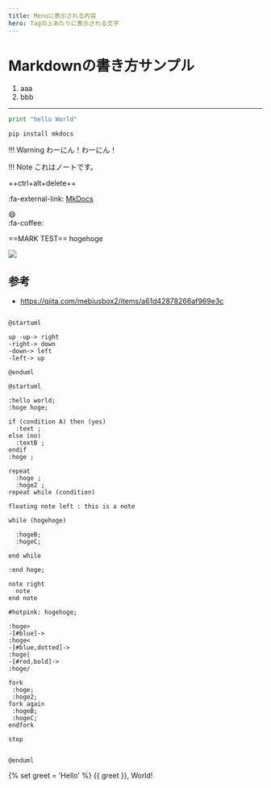 ```yaml
---
title: Menuに表示される内容
hero: Tagの上あたりに表示される文字
---
```

# Markdownの書き方サンプル

1. aaa
2. bbb

----

```python
print "hello World"
```

```
pip install mkdocs
```

!!! Warning
    わーにん！わーにん！
    
!!! Note
    これはノートです。    


++ctrl+alt+delete++

:fa-external-link: [MkDocs](http://www.mkdocs.org/)

:smile:  
:fa-coffee:

==MARK TEST== hogehoge  

![](https://gyazo.com/42ff00b4fe5ad7bc8e1742cdad3aaafc.png)

## 参考
  
  * https://qiita.com/mebiusbox2/items/a61d42878266af969e3c


```plantuml format="png" classes="uml myDiagram" alt="My super diagram placeholder" title="My super diagram" width="300px" height="300px"

@startuml

up -up-> right
-right-> down
-down-> left
-left-> up

@enduml  
```

```plantuml
@startuml

:hello world;
:hoge hoge;

if (condition A) then (yes)
  :text ;
else (no)
  :textB ;
endif
:hoge ;

repeat
  :hoge ;
  :hoge2 ;
repeat while (condition)

floating note left : this is a note

while (hogehoge)

  :hogeB;
  :hogeC;

end while

:end hoge;

note right
  note
end note

#hotpink: hogehoge;

:hoge>
-[#blue]->
:hoge<
-[#blue,dotted]->
:hoge|
-[#red,bold]->
:hoge/

fork
 :hoge;
 :hoge2;
fork again
 :hogeB;
 :hogeC;
endfork

stop


@enduml
```

{% set greet = 'Hello' %}
{{ greet }}, World!
